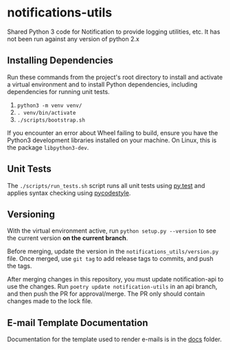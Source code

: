 # notifications-utils

Shared Python 3 code for Notification to provide logging utilities, etc.  It has not been run against any version of python 2.x

## Installing Dependencies

Run these commands from the project's root directory to install and activate a virtual environment and to install Python dependencies, including dependencies for running unit tests.

1. `python3 -m venv venv/`
2. `. venv/bin/activate`
3. `./scripts/bootstrap.sh`

If you encounter an error about Wheel failing to build, ensure you have the Python3 development libraries installed on your machine.  On Linux, this is the package `libpython3-dev`.

## Unit Tests

The `./scripts/run_tests.sh` script runs all unit tests using [py.test](http://pytest.org/latest/) and applies syntax checking using [pycodestyle](https://pypi.python.org/pypi/pycodestyle).

## Versioning

With the virtual environment active, run `python setup.py --version` to see the current version **on the current branch**.  

Before merging, update the version in the `notifications_utils/version.py` file. Once merged, use `git tag` to add release tags to commits, and push the tags.

After merging changes in this repository, you must update notification-api to use the changes. Run `poetry update notification-utils` in an api branch, and then push the PR for approval/merge. The PR only should contain changes made to the lock file.

## E-mail Template Documentation

Documentation for the template used to render e-mails is in the [docs](./docs/README.md) folder.
